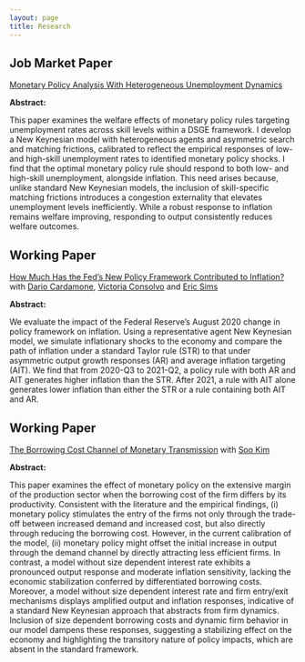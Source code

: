 ```yaml
---
layout: page
title: Research
---
```


## Job Market Paper

[Monetary Policy Analysis With Heterogeneous Unemployment Dynamics](/uploads/research/JMP_draft_1_shalikashvili.pdf) 

**Abstract:** 

This paper examines the welfare effects of monetary policy rules targeting unemployment rates across skill levels within a DSGE framework. I develop a New Keynesian model with heterogeneous agents and asymmetric search and matching frictions, calibrated to reflect the empirical responses of low- and high-skill unemployment rates to
identified monetary policy shocks. I find that the optimal monetary policy rule should respond to both low- and high-skill unemployment, alongside inflation. This need arises
because, unlike standard New Keynesian models, the inclusion of skill-specific matching frictions introduces a congestion externality that elevates unemployment levels inefficiently.
While a robust response to inflation remains welfare improving, responding to output consistently reduces welfare outcomes.

## Working Paper

[How Much Has the Fed’s New Policy Framework Contributed to Inflation?](/uploads/research/AIT.pdf) with [Dario Cardamone](https://www.dariocardamone.com/), [Victoria Consolvo](https://economics.nd.edu/people/graduate-students/victoria-consolvo/) and [Eric Sims](https://sites.nd.edu/esims/)

**Abstract:** 

We evaluate the impact of the Federal Reserve’s August 2020 change in policy framework on inflation. Using a representative agent New Keynesian model, we simulate inflationary shocks to the economy and compare the path of inflation under a standard Taylor rule (STR) to that under asymmetric output growth responses (AR) and average inflation targeting (AIT). We find that from 2020-Q3 to 2021-Q2, a policy rule with both AR and AIT generates higher inflation than the STR. After 2021, a rule with AIT alone generates lower inflation than either the STR or a rule containing both AIT and AR.

## Working Paper

[The Borrowing Cost Channel of Monetary Transmission](/uploads/research/The_Borrowing_Cost_Channel_of_Monetary_Transmission.pdf) with [Soo Kim](https://economics.nd.edu/people/graduate-students/soo-kim/)

**Abstract:** 

This paper examines the effect of monetary policy on the extensive margin of the production sector when the borrowing cost of the firm differs by its productivity. Consistent with the literature and the empirical findings, (i) monetary policy stimulates the entry of the firms not only through the trade-off between increased demand and increased cost, but also directly through reducing the  borrowing cost. However, in the current calibration of the model, (ii) monetary policy might offset the initial increase in output through the demand channel by directly attracting less efficient firms. In contrast, a model without size dependent interest rate exhibits a pronounced output response and moderate inflation sensitivity, lacking the economic stabilization conferred by differentiated borrowing costs. Moreover, a model without size dependent interest rate and firm entry/exit mechanisms displays amplified output and inflation responses, indicative of a standard New Keynesian approach that abstracts from firm dynamics. Inclusion of size dependent borrowing costs and dynamic firm behavior in our model dampens these responses, suggesting a stabilizing effect on the economy and highlighting the transitory nature of policy impacts, which are absent in the standard framework.

